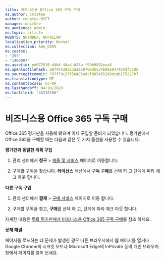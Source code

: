 ```yaml
---
title: 비즈니스용 Office 365 구독 구매
ms.author: cmcatee
author: cmcatee-MSFT
manager: mnirkhe
ms.audience: Admin
ms.topic: article
ROBOTS: NOINDEX, NOFOLLOW
localization_priority: Normal
ms.collection: Adm_O365
ms.custom:
- "257"
- "1400007"
ms.assetid: ed072510-d4b6-44ad-b24a-f99b9892eaa8
ms.openlocfilehash: a8f44428363a2e507003b524b98a94748bdf5505
ms.sourcegitcommit: 797f78c27f50485edcf9854552d9dcab175227bf
ms.translationtype: MT
ms.contentlocale: ko-KR
ms.lasthandoff: 04/10/2020
ms.locfileid: "43218186"
---
```

# <a name="buy-a-subscription-to-office-365-for-business"></a>비즈니스용 Office 365 구독 구매

Office 365 평가판을 사용해 봤으며 이제 구입할 준비가 되었습니다. 평가판에서 Office 365을 구매할 때는 다음과 같은 두 가지 옵션을 사용할 수 있습니다.
  
 **평가판과 동일한 계획 구입**
  
1. 관리 센터에서 **청구** \> [제품 및 서비스](https://go.microsoft.com/fwlink/p/?linkid=842054) 페이지로 이동합니다.

2. 구매할 구독을 찾습니다. **라이선스** 섹션에서 **구독 구매**를 선택 하 고 단계에 따라 체크 아웃 합니다.

**다른 구독 구입**
  
1. 관리 센터에서 **결제** \> [구매 서비스](https://go.microsoft.com/fwlink/p/?linkid=868433) 페이지로 이동 합니다.

3. 구매할 구독을 찾고, **구매**를 선택 하 고, 단계에 따라 체크 아웃 합니다.

자세한 내용은 [무료 평가판에서 비즈니스용 Office 365 구독 구매](https://docs.microsoft.com/office365/admin/subscriptions-and-billing/buy-a-subscription-from-your-free-trial)를 참조 하세요.

**문제 해결**

페이지를 로드하는 데 문제가 발생한 경우 다른 브라우저에서 웹 페이지를 열거나 Google Chrome의 시크릿 모드나 Microsoft Edge의 InPrivate 등의 개인 브라우저 창에서 페이지를 열어 보세요.
